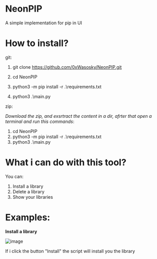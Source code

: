 # NeonPIP
A simple implementation for pip in UI


# How to install?

git: 

  1. git clone https://github.com/0xWasosky/NeonPIP.git
  2. cd NeonPIP

  3. python3 -m pip install -r .\requirements.txt
  4. python3 .\main.py

zip:

  *Download the zip, and exsrtract the content in a dir, afrter that open a terminal and run this commands*:
  
  1. cd NeonPIP
  2. python3 -m pip install -r .\requirements.txt
  3. python3 .\main.py


# What i can do with this tool?

You can:

1) Install a library
2) Delete a library
3) Show your libraries


# Examples:


**Install a library**

![image](https://user-images.githubusercontent.com/110636486/218764720-823b85c0-a606-478b-a3e5-5eafed4fbfaa.png)

If i click the button "Install" the script will install you the library
